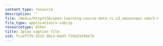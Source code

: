 ```yaml
---
content_type: resource
description: ''
file: /media/https%3A/open-learning-course-data-rc.s3.amazonaws.com/2-003sc-engineering-dynamics-fall-2011/fccef57655225bcebed3f2da21d36e7e_tm51lwadMOc.vtt
file_type: application/x-subrip
resourcetype: Other
title: 3play caption file
uid: fccef576-5522-5bce-bed3-f2da21d36e7e
---
```

